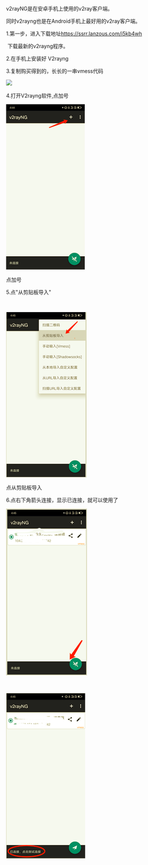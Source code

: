 <p>
	<p>
		v2rayNG是在安卓手机上使用的v2ray客户端。
	</p>
	<p>
		同时v2rayng也是在Android手机上最好用的v2ray客户端。
	</p>
	<p>
		1.第一步，进入下载地址<a href="https://ssrr.lanzous.com/i5kb4wh" target="_blank">https://ssrr.lanzous.com/i5kb4wh</a>
	</p>
	<p>
		&nbsp;下载最新的v2rayng程序。
	</p>
	<p>
		2.在手机上安装好&nbsp;V2rayng
	</p>
	<p>
		3.复制购买得到的，长长的一串vmess代码
	</p>
	<p>
		<img src="http://jpg.8888888.best/a1.png?raw=true" />
	</p>
	<p>
		4.打开V2rayng软件,点加号
	</p>
	<p>
		<img src="https://github.com/v2rayn/v2rayn.github.io/blob/master/a2.png?raw=true" />
	</p>
	<p>
		点加号
	</p>
	<p>
		5.点"从剪贴板导入"
	</p>
	<p>
		<br />
	</p>
	<p>
		<img src="https://github.com/v2rayn/v2rayn.github.io/blob/master/a3.png?raw=true" />
	</p>
	<p>
		点从剪贴板导入
	</p>
	<p>
		6.点右下角箭头连接，显示已连接，就可以使用了
	</p>
	<p>
		<img src="https://github.com/v2rayn/v2rayn.github.io/blob/master/a4.png?raw=true" />
	</p>
	<p>
		<br />
	</p>
	<p>
		<img src="https://github.com/v2rayn/v2rayn.github.io/blob/master/a5.png?raw=true" />
	</p>
	<p>
	</p>
	<p>
		<br />
	</p>
</p>
